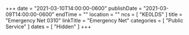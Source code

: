 +++
date = "2021-03-10T14:00:00-0600"
publishDate = "2021-03-09T14:00:00-0600"
endTime = ""
location = ""
ncs = [ "KE0LDS" ]
title = "Emergency Net 0310"
linkTitle = "Emergency Net"
categories = [ "Public Service" ]
dates = [ "Hidden" ]
+++
